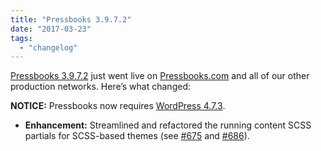 ```yaml
---
title: "Pressbooks 3.9.7.2"
date: "2017-03-23"
tags: 
  - "changelog"
---
```


[Pressbooks 3.9.7.2](https://github.com/pressbooks/pressbooks/releases/tag/3.9.7.2) just went live on [Pressbooks.com](https://pressbooks.com) and all of our other production networks. Here’s what changed:

**NOTICE:** Pressbooks now requires [WordPress 4.7.3](https://wordpress.org/news/2017/03/wordpress-4-7-3-security-and-maintenance-release/).

- **Enhancement:** Streamlined and refactored the running content SCSS partials for SCSS-based themes (see [#675](https://github.com/pressbooks/pressbooks/pull/675) and [#686](https://github.com/pressbooks/pressbooks/pull/686)).
